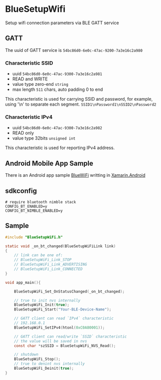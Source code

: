 # BlueSetupWifi
Setup wifi connection parameters via BLE GATT service

## GATT
The uuid of GATT service is `54bc86d0-6e0c-47ac-9200-7a3e16c2a980`

### Characteristic SSID
+ uuid `54bc86d0-6e0c-47ac-9300-7a3e16c2a981`
+ READ and WRITE
+ value type zero-end `string`
+ max length `511` chars, auto padding 0 to end

This characteristic is used for carrying SSID and password, for example,
using '\n' to separate each segment. `SSID1\nPassword1\nSSID2\nPassword2`

### Characteristic IPv4
+ uuid `54bc86d0-6e0c-47ac-9300-7a3e16c2a982`
+ READ only
+ value type 32bits `unsigned int`

This characteristic is used for reporting IPv4 address.

## Android Mobile App Sample
There is an Android app sample [BlueWiFi](../../J1HeavyOS/BlueWiFi) writting in [Xamarin.Android](https://docs.microsoft.com/en-us/xamarin/android)

## sdkconfig
```
# require bluetooth nimble stack
CONFIG_BT_ENABLED=y
CONFIG_BT_NIMBLE_ENABLED=y
```

## Sample
```C
#include "BlueSetupWiFi.h"

static void _on_bt_changed(BlueSetupWiFiLink link)
{
    // link can be one of:
    // BlueSetupWiFi_Link_STOP
    // BlueSetupWiFi_Link_ADVERTISING
    // BlueSetupWiFi_Link_CONNECTED
}

void app_main(){

    BlueSetupWiFi_Set_OnStatusChanged(_on_bt_changed);

    // true to init nvs internally
    BlueSetupWiFi_Init(true);
    BlueSetupWiFi_Start("Your-BLE-Device-Name");

    // GATT client can read `IPv4` characteristic
    // 192.168.0.1
    BlueSetupWiFi_SetIPv4(htonl(0xC0A80001));

    // GATT client can read/write `SSID` characteristic
    // the value will be saved in nvs
    const char *szSSID = BlueSetupWiFi_NVS_Read();

    // shutdown
    BlueSetupWiFi_Stop();
    // true to denint nvs internally
    BlueSetupWiFi_Deinit(true);
}
```